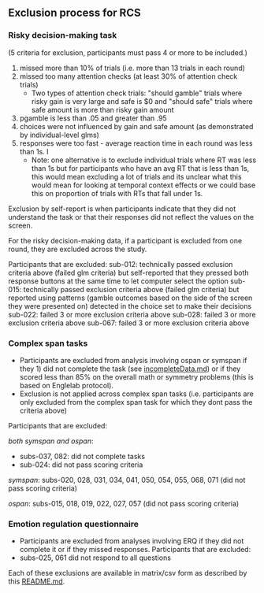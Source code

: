 ## Exclusion process for RCS

### Risky decision-making task 
(5 criteria for exclusion, participants must pass 4 or more to be included.)
 1. missed more than 10% of trials (i.e. more than 13 trials in each round)
 2. missed too many attention checks (at least 30% of attention check trials)
    - Two types of attention check trials: "should gamble" trials where risky gain is very large and safe is $0 and "should safe" trials where safe amount is more than risky gain amount
 3. pgamble is less than .05 and greater than .95 
 4. choices were not influenced by gain and safe amount (as demonstrated by individual-level glms)
 5. responses were too fast - average reaction time in each round was less than 1s. I
    - Note: one alternative is to exclude individual trials where RT was less than 1s but for participants who have an avg RT that is less than 1s, this would mean excluding a lot of trials and its unclear what this would mean for looking at temporal context effects or we could base this on proportion of trials with RTs that fall under 1s.


Exclusion by self-report is when participants indicate that they did not understand the task or that their responses did not reflect the values on the screen.

For the risky decision-making data, if a participant is excluded from one round, they are excluded across the study.

Participants that are excluded:
sub-012: technically passed exclusion criteria above (failed glm criteria) but self-reported that they pressed both response buttons at the same time to let computer select the option
sub-015: technically passed exclusion criteria above (failed glm criteria) but reported using patterns (gamble outcomes based on the side of the screen they were presented on) detected in the choice set to make their decisions
sub-022: failed 3 or more exclusion criteria above 
sub-028: failed 3 or more exclusion criteria above
sub-067: failed 3 or more exclusion criteria above


### Complex span tasks
- Participants are excluded from analysis involving ospan or symspan if they 1) did not complete the task (see [incompleteData.md](./analysis/incompleteData.md)) or if they scored less than 85% on the overall math or symmetry problems (this is based on Englelab protocol).
- Exclusion is not applied across complex span tasks (i.e. participants are only excluded from the complex span task for which they dont pass the criteria above)

Participants that are excluded:

*both symspan and ospan*: 
  - subs-037, 082: did not complete tasks
  - sub-024: did not pass scoring criteria

*symspan*: subs-020, 028, 031, 034, 041, 050, 054, 055, 068, 071 (did not pass scoring criteria) 

*ospan*: subs-015, 018, 019, 022, 027, 057 (did not pass scoring criteria)


### Emotion regulation questionnaire
- Participants are excluded from analyses involving ERQ if they did not complete it or if they missed responses.
Participants that are excluded:
 - subs-025, 061 did not respond to all questions


Each of these exclusions are available in matrix/csv form as described by this [README.md](./analysis/README.md).

